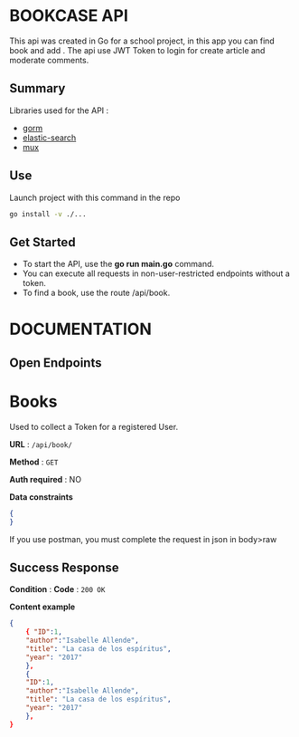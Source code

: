 # BOOKCASE API

This api was created in Go for a school project, in this app you can find book and add .
The api use JWT Token to login for create article and moderate comments.

## Summary

Libraries used for the API :
* [gorm](https://github.com/jinzhu/gorm)
* [elastic-search](https://github.com/dgrijalva/jwt-go)
* [mux](https://github.com/gorilla/mux)

## Use

Launch project with this command in the repo

```bash
go install -v ./...
```

## Get Started

* To start the API, use the **go run main.go** command.
* You can execute all requests in non-user-restricted endpoints without a token.
* To find a book, use the route /api/book.


# DOCUMENTATION

## Open Endpoints

# Books

Used to collect a Token for a registered User.

**URL** : `/api/book/`

**Method** : `GET`

**Auth required** : NO

**Data constraints**

```json
{
}
```
If you use postman, you must complete the request in json in body>raw


## Success Response

**Condition** : 
**Code** : `200 OK`

**Content example**

```json
{
    { "ID":1,
    "author":"Isabelle Allende",
    "title": "La casa de los espíritus",
    "year": "2017"
    },
    {
    "ID":1,
    "author":"Isabelle Allende",
    "title": "La casa de los espíritus",
    "year": "2017"
    },
}
```

